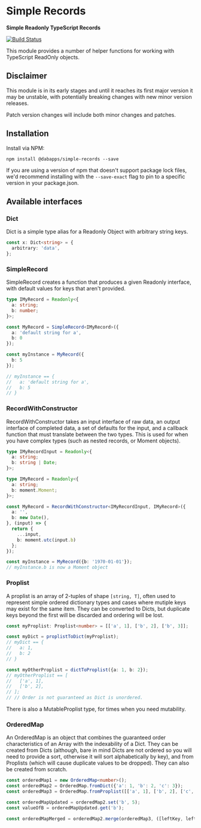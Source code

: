 # Simple Records

**Simple Readonly TypeScript Records**

[![Build Status](https://travis-ci.com/dabapps/simple-records.svg?token=Vjwq9pDHXxGNhnyuktQ5&branch=master)](https://travis-ci.com/dabapps/simple-records)

This module provides a number of helper functions for working with TypeScript ReadOnly objects.

## Disclaimer

This module is in its early stages and until it reaches its first major version it may be unstable, with potentially breaking changes with new minor version releases.

Patch version changes will include both minor changes and patches.

## Installation

Install via NPM:

```shell
npm install @dabapps/simple-records --save
```

If you are using a version of npm that doesn't support package lock files, we'd recommend installing with the `--save-exact` flag to pin to a specific version in your package.json.

## Available interfaces

### Dict

Dict is a simple type alias for a Readonly Object with arbitrary string keys.

```typescript
const x: Dict<string> = {
  arbitrary: 'data',
};

```

### SimpleRecord

SimpleRecord creates a function that produces a given Readonly interface, with default values for keys that aren't provided.

```typescript
type IMyRecord = Readonly<{
  a: string;
  b: number;
}>;

const MyRecord = SimpleRecord<IMyRecord>({
  a: 'default string for a',
  b: 0
});

const myInstance = MyRecord({
  b: 5
});

// myInstance == {
//   a: 'default string for a',
//   b: 5
// }
```

### RecordWithConstructor

RecordWithConstructor takes an input interface of raw data, an output interface of completed data, a set of defaults for the input, and a callback function that must translate between the two types. This is used for when you have complex types (such as nested records, or Moment objects).

```typescript
type IMyRecordInput = Readonly<{
  a: string;
  b: string | Date;
}>;

type IMyRecord = Readonly<{
  a: string;
  b: moment.Moment;
}>;

const MyRecord = RecordWithConstructor<IMyRecordInput, IMyRecord>({
  a: '',
  b: new Date(),
}, (input) => {
  return {
    ...input,
    b: moment.utc(input.b)
  };
});

const myInstance = MyRecord({b: '1970-01-01'});
// myInstance.b is now a Moment object
```

### Proplist

A proplist is an array of 2-tuples of shape `[string, T]`, often used to represent simple ordered dictionary types and cases where mutiple keys may exist for the same item.  They can be converted to Dicts, but duplicate keys beyond the first will be discarded and ordering will be lost.

```typescript
const myProplist: Proplist<number> = [['a', 1], ['b', 2], ['b', 3]];

const myDict = proplistToDict(myProplist);
// myDict == {
//   a: 1,
//   b: 2
// }

const myOtherProplist = dictToProplist({a: 1, b: 2});
// myOtherProplist == [
//   ['a', 1],
//   ['b', 2],
// ];
// // Order is not guaranteed as Dict is unordered.
```

There is also a MutableProplist type, for times when you need mutability.


### OrderedMap

An OrderedMap is an object that combines the guaranteed order characteristics of an Array with the indexability of a Dict.  They can be created from Dicts (although, bare in mind Dicts are not ordered so you will need to provide a sort, otherwise it will sort alphabetically by key), and from Proplists (which will cause duplicate values to be dropped).  They can also be created from scratch.

```typescript
const orderedMap1 = new OrderedMap<number>();
const orderedMap2 = OrderedMap.fromDict({'a': 1, 'b': 2, 'c': 3});
const orderedMap3 = OrderedMap.fromProplist([['a', 1], ['b', 2], ['c', 3]]);

const orderedMapUpdated = orderedMap2.set('b', 5);
const valueOfB = orderedMapUpdated.get('b');

const orderedMapMerged = orderedMap2.merge(orderedMap3, ([leftKey, leftValue], [rightKey, rightValue]) => leftValue - rightValue);
```
